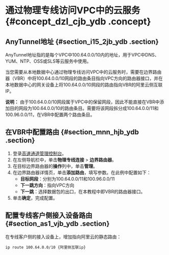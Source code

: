 # 通过物理专线访问VPC中的云服务 {#concept_dzl_cjb_ydb .concept}

## AnyTunnel地址 {#section_i15_2jb_ydb .section}

AnyTunnel地址指的是每个VPC中100.64.0.0/10内的地址，用于VPC中DNS、YUM、NTP、OSS或SLS等云服务中使用。

当您需要从本地数据中心通过物理专线访问VPC中的云服务时，需要在边界路由器（VBR）中将100.64.0.0/10网段的路由条目指向VPC方向的路由器接口，并在本地数据中心的网关设备上将100.64.0.0/10网段的路由指向VBR的阿里云侧互联IP。

**说明：** 由于100.64.0.0/10网段属于VPC中的保留网段，因此不能直接在VBR中添加目的网段为100.64.0.0/10的路由条目。需要将该网段拆分成100.64.0.0/11和100.96.0.0/11，在VBR中配置两个路由条目。

## 在VBR中配置路由 {#section_mnn_hjb_ydb .section}

1.  登录[高速通道管理控制台](https://vpc.console.aliyun.com/expressConnect#/connection/cn-hangzhou/list)。
2.  在左侧导航栏中，单击**物理专线连接** \> **边界路由器**。
3.  在目标边界路由器的**操作**列中，单击**管理**。
4.  在边界路由器详情页，单击**添加路由**，填写参数。在此例中配置如下：
    -   **目标网段**：分别为100.64.0.0/11和100.96.0.0/11
    -   **下一跳方向**：指向VPC方向
    -   **下一跳**：选择数据包的出口，在本教程中即VBR的路由器接口。
5.  单击**确定**，完成配置。

## 配置专线客户侧接入设备路由 {#section_as1_vjb_ydb .section}

在专线客户侧的接入设备上，增加指向阿里云的静态路由：

```
ip route 100.64.0.0/10 {阿里侧互联ip}
```

